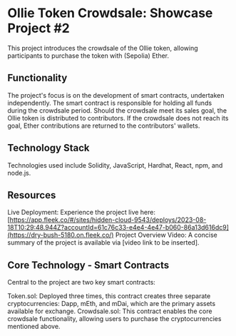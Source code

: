 # Ollie Token Crowdsale: Showcase Project #2
This project introduces the crowdsale of the Ollie token, allowing participants to purchase the token with (Sepolia) Ether.

## Functionality
The project's focus is on the development of smart contracts, undertaken independently. The smart contract is responsible for holding all funds during the crowdsale period. Should the crowdsale meet its sales goal, the Ollie token is distributed to contributors. If the crowdsale does not reach its goal, Ether contributions are returned to the contributors' wallets.

## Technology Stack
Technologies used include Solidity, JavaScript, Hardhat, React, npm, and node.js.

## Resources
Live Deployment: Experience the project live here: [https://app.fleek.co/#/sites/hidden-cloud-9543/deploys/2023-08-18T10:29:48.944Z?accountId=61c76c33-e4e4-4e47-b060-86a13d616dc9](https://dry-bush-5180.on.fleek.co/)
Project Overview Video: A concise summary of the project is available via [video link to be inserted].

## Core Technology - Smart Contracts
Central to the project are two key smart contracts:

Token.sol: Deployed three times, this contract creates three separate cryptocurrencies: Dapp, mEth, and mDai, which are the primary assets available for exchange.
Crowdsale.sol: This contract enables the core crowdsale functionality, allowing users to purchase the cryptocurrencies mentioned above.
